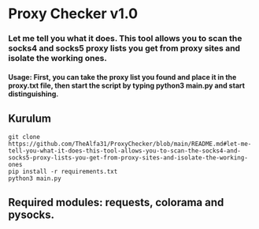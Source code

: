 # Proxy Checker v1.0
### Let me tell you what it does. This tool allows you to scan the socks4 and socks5 proxy lists you get from proxy sites and isolate the working ones. 


#### Usage: First, you can take the proxy list you found and place it in the proxy.txt file, then start the script by typing python3 main.py and start distinguishing.


## Kurulum
```
git clone https://github.com/TheAlfa31/ProxyChecker/blob/main/README.md#let-me-tell-you-what-it-does-this-tool-allows-you-to-scan-the-socks4-and-socks5-proxy-lists-you-get-from-proxy-sites-and-isolate-the-working-ones
pip install -r requirements.txt
python3 main.py
```

## Required modules: requests, colorama and pysocks.
